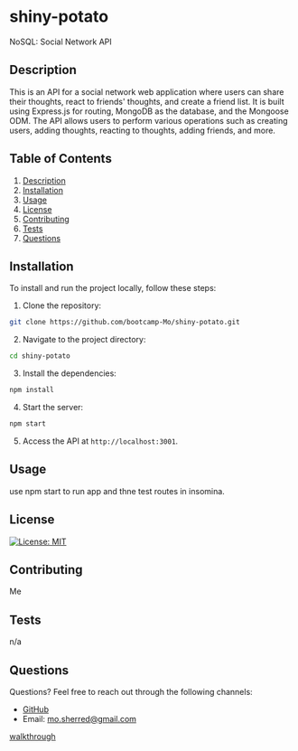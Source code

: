 # shiny-potato
NoSQL: Social Network API

## Description

This is an API for a social network web application where users can share their thoughts, react to friends' thoughts, and create a friend list. It is built using Express.js for routing, MongoDB as the database, and the Mongoose ODM. The API allows users to perform various operations such as creating users, adding thoughts, reacting to thoughts, adding friends, and more.

## Table of Contents

1. [Description](#description)
2. [Installation](#installation)
3. [Usage](#usage)
4. [License](#license)
5. [Contributing](#contributing)
6. [Tests](#tests)
7. [Questions](#questions)

## Installation

To install and run the project locally, follow these steps:

1. Clone the repository:
```bash
git clone https://github.com/bootcamp-Mo/shiny-potato.git
```

2. Navigate to the project directory:
```bash
cd shiny-potato
```

3. Install the dependencies:
```bash
npm install
```

4. Start the server:
```bash
npm start
```

5. Access the API at `http://localhost:3001`.

## Usage

use npm start to run app and thne test routes in insomina.

## License

[![License: MIT](https://img.shields.io/badge/License-MIT-yellow.svg)](https://opensource.org/licenses/MIT)

## Contributing

Me

## Tests

n/a

## Questions

Questions? Feel free to reach out through the following channels:

- [GitHub](https://github.com/Bootcamp-Mo)
- Email: mo.sherred@gmail.com 


[walkthrough](https://github.com/bootcamp-Mo/shiny-potato/assets/122568039/9dfc4e64-8d14-4207-b67c-3b77078ada68)





